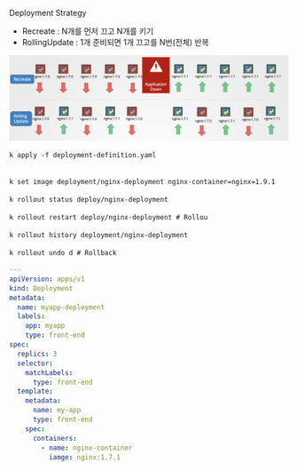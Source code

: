 Deployment Strategy

- Recreate : N개를 먼저 끄고 N개를 키기
- RollingUpdate : 1개 준비되면 1개 끄고를 N번(전체) 반복

![alt text](image.png)

```shell
k apply -f deployment-definition.yaml


k set image deployment/nginx-deployment nginx-container=nginx=1.9.1

k rollout status deploy/nginx-deployment

k rollout restart deploy/nginx-deployment # Rollou

k rollout history deployment/nginx-deployment

k rollout undo d # Rollback
```

```yaml
---
apiVersion: apps/v1
kind: Deployment
metadata:
  name: myapp-deployment
  labels:
    app: myapp
    type: front-end
spec:
  replics: 3
  selector:
    matchLabels:
      type: front-end
  template:
    metadata:
      name: my-app
      type: front-end
    spec:
      containers:
        - name: nginx-container
          iamge: nginx:1.7.1
```
